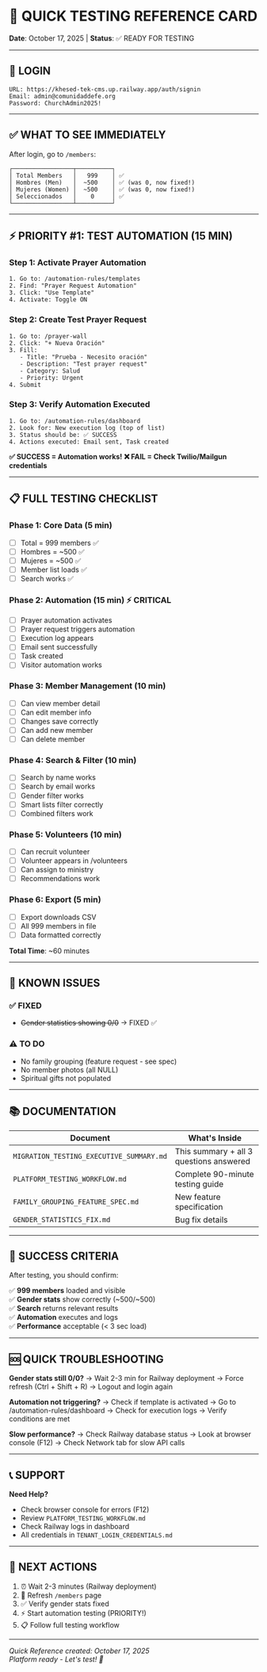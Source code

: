 # 🎯 QUICK TESTING REFERENCE CARD

**Date**: October 17, 2025 | **Status**: ✅ READY FOR TESTING

---

## 🔐 LOGIN

```
URL: https://khesed-tek-cms.up.railway.app/auth/signin
Email: admin@comunidaddefe.org
Password: ChurchAdmin2025!
```

---

## ✅ WHAT TO SEE IMMEDIATELY

After login, go to `/members`:

```
┌─────────────────┬──────────┐
│ Total Members   │   999    │ ✅
│ Hombres (Men)   │  ~500    │ ✅ (was 0, now fixed!)
│ Mujeres (Women) │  ~500    │ ✅ (was 0, now fixed!)
│ Seleccionados   │    0     │ ✅
└─────────────────┴──────────┘
```

---

## ⚡ PRIORITY #1: TEST AUTOMATION (15 MIN)

### Step 1: Activate Prayer Automation
```
1. Go to: /automation-rules/templates
2. Find: "Prayer Request Automation"
3. Click: "Use Template"
4. Activate: Toggle ON
```

### Step 2: Create Test Prayer Request
```
1. Go to: /prayer-wall
2. Click: "+ Nueva Oración"
3. Fill:
   - Title: "Prueba - Necesito oración"
   - Description: "Test prayer request"
   - Category: Salud
   - Priority: Urgent
4. Submit
```

### Step 3: Verify Automation Executed
```
1. Go to: /automation-rules/dashboard
2. Look for: New execution log (top of list)
3. Status should be: ✅ SUCCESS
4. Actions executed: Email sent, Task created
```

**✅ SUCCESS = Automation works!**
**❌ FAIL = Check Twilio/Mailgun credentials**

---

## 📋 FULL TESTING CHECKLIST

### Phase 1: Core Data (5 min)
- [ ] Total = 999 members ✅
- [ ] Hombres = ~500 ✅
- [ ] Mujeres = ~500 ✅
- [ ] Member list loads ✅
- [ ] Search works ✅

### Phase 2: Automation (15 min) ⚡ CRITICAL
- [ ] Prayer automation activates
- [ ] Prayer request triggers automation
- [ ] Execution log appears
- [ ] Email sent successfully
- [ ] Task created
- [ ] Visitor automation works

### Phase 3: Member Management (10 min)
- [ ] Can view member detail
- [ ] Can edit member info
- [ ] Changes save correctly
- [ ] Can add new member
- [ ] Can delete member

### Phase 4: Search & Filter (10 min)
- [ ] Search by name works
- [ ] Search by email works
- [ ] Gender filter works
- [ ] Smart lists filter correctly
- [ ] Combined filters work

### Phase 5: Volunteers (10 min)
- [ ] Can recruit volunteer
- [ ] Volunteer appears in /volunteers
- [ ] Can assign to ministry
- [ ] Recommendations work

### Phase 6: Export (5 min)
- [ ] Export downloads CSV
- [ ] All 999 members in file
- [ ] Data formatted correctly

**Total Time**: ~60 minutes

---

## 🐛 KNOWN ISSUES

### ✅ FIXED
- ~~Gender statistics showing 0/0~~ → FIXED ✅

### ⚠️ TO DO
- No family grouping (feature request - see spec)
- No member photos (all NULL)
- Spiritual gifts not populated

---

## 📚 DOCUMENTATION

| Document | What's Inside |
|----------|---------------|
| `MIGRATION_TESTING_EXECUTIVE_SUMMARY.md` | This summary + all 3 questions answered |
| `PLATFORM_TESTING_WORKFLOW.md` | Complete 90-minute testing guide |
| `FAMILY_GROUPING_FEATURE_SPEC.md` | New feature specification |
| `GENDER_STATISTICS_FIX.md` | Bug fix details |

---

## 🎯 SUCCESS CRITERIA

After testing, you should confirm:

✅ **999 members** loaded and visible  
✅ **Gender stats** show correctly (~500/~500)  
✅ **Search** returns relevant results  
✅ **Automation** executes and logs  
✅ **Performance** acceptable (< 3 sec load)  

---

## 🆘 QUICK TROUBLESHOOTING

**Gender stats still 0/0?**
→ Wait 2-3 min for Railway deployment
→ Force refresh (Ctrl + Shift + R)
→ Logout and login again

**Automation not triggering?**
→ Check if template is activated
→ Go to /automation-rules/dashboard
→ Check for execution logs
→ Verify conditions are met

**Slow performance?**
→ Check Railway database status
→ Look at browser console (F12)
→ Check Network tab for slow API calls

---

## 📞 SUPPORT

**Need Help?**
- Check browser console for errors (F12)
- Review `PLATFORM_TESTING_WORKFLOW.md`
- Check Railway logs in dashboard
- All credentials in `TENANT_LOGIN_CREDENTIALS.md`

---

## 🚀 NEXT ACTIONS

1. ⏰ Wait 2-3 minutes (Railway deployment)
2. 🔄 Refresh `/members` page
3. ✅ Verify gender stats fixed
4. ⚡ Start automation testing (PRIORITY!)
5. 📋 Follow full testing workflow

---

*Quick Reference created: October 17, 2025*  
*Platform ready - Let's test! 🎊*
